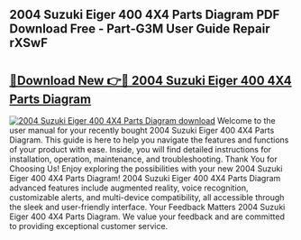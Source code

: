 ## 2004 Suzuki Eiger 400 4X4 Parts Diagram PDF Download Free - Part-G3M User Guide Repair rXSwF

# <h2><a href="http://dfs1os.blite.top/?on=2004+Suzuki+Eiger+400+4X4+Parts+Diagram">🔗Download New 👉🔴 2004 Suzuki Eiger 400 4X4 Parts Diagram</a></h2>

[![2004 Suzuki Eiger 400 4X4 Parts Diagram download](https://i.imgur.com/lujVjoI.png)](http://dfs1os.blite.top/?on=2004+Suzuki+Eiger+400+4X4+Parts+Diagram)
Welcome to the user manual for your recently bought 2004 Suzuki Eiger 400 4X4 Parts Diagram. This guide is here to help you navigate the features and functions of your product with ease. Inside, you will find detailed instructions for installation, operation, maintenance, and troubleshooting. Thank You for Choosing Us! Enjoy exploring the possibilities with your new 2004 Suzuki Eiger 400 4X4 Parts Diagram! 2004 Suzuki Eiger 400 4X4 Parts Diagram advanced features include augmented reality, voice recognition, customizable alerts, and multi-device compatibility, all accessible through the sleek and user-friendly interface. Your Feedback Matters 2004 Suzuki Eiger 400 4X4 Parts Diagram. We value your feedback and are committed to providing exceptional customer service.
